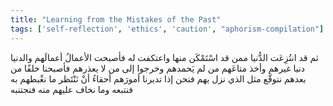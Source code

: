 ```yaml
---
title: "Learning from the Mistakes of the Past"
tags: ['self-reflection', 'ethics', 'caution', "aphorism-compilation"]
---
```


 ثم قد انتُزِعَت الدُّنيا ممن قد اسْتَمْكَن منها واعتكفت له فأصبحت الأعمالُ أعمالَهم والدنيا دنيا غيرهم وأخذ متاعَهم من لم يَحمدهم وخرجوا إلى من لا يعذرهم فأصبحنا خلفًا من بعدهم نتوقَّع مثل الذي نزل بهم فنحن إذا تدبرنا أمورَهم أحقاءُ أنْ نَنْتَظر ما نغْبطهم به فنتبعه وما نخاف عليهم منه فنجتنبه
